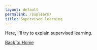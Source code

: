 ```yaml
---
layout: default
permalink: /suplearn/
title: Supervised learning
---
```


Here, I'll try to explain supervised learning.


[Back to Home](/)